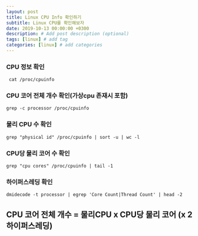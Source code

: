 ```yaml
---
layout: post
title: Linux CPU Info 확인하기
subtitle: Linux CPU를 확인해보자
date: 2019-10-13 00:00:00 +0300
description: # Add post description (optional)
tags: [linux] # add tag
categories: [linux] # add categories
---
```


### CPU 정보 확인
` cat /proc/cpuinfo`
 
### CPU 코어 전체 개수 확인(가상cpu 존재시 포함)
` grep -c processor /proc/cpuinfo `

### 물리 CPU 수 확인
` grep "physical id" /proc/cpuinfo | sort -u | wc -l `

### CPU당 물리 코어 수 확인
` grep "cpu cores" /proc/cpuinfo | tail -1 `

### 하이퍼스레딩 확인
` dmidecode -t processor | egrep 'Core Count|Thread Count' | head -2 `


## CPU 코어 전체 개수 = 물리CPU x CPU당 물리 코어 (x 2 하이퍼스레딩)